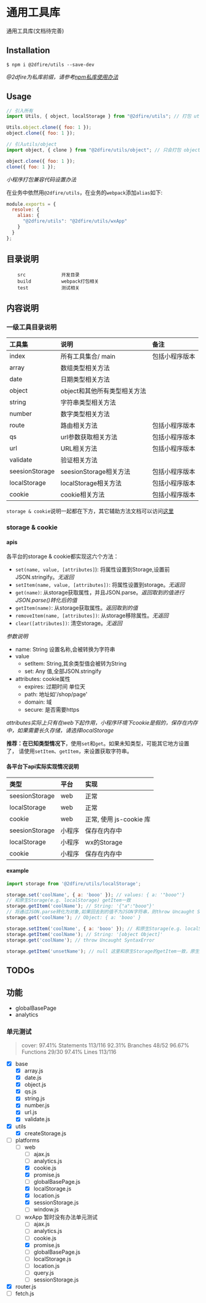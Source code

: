 # 通用工具库

通用工具库(文档待完善)

## Installation

```shell
$ npm i @2dfire/utils --save-dev
```

*@2dfire为私库前缀，请参考[npm私库使用办法](http://npm.2dfire.net:4000/2017/04/25/plibrary_use/)*

## Usage

```js
// 引入所有
import Utils, { object, localStorage } from "@2dfire/utils"; // 打包 utils 所有文件进来

Utils.object.clone({ foo: 1 });
object.clone({ foo: 1 });

// 引入utils/object
import object, { clone } from "@2dfire/utils/object"; // 只会打包 object.js进来

object.clone({ foo: 1 });
clone({ foo: 1 });
```

*小程序打包兼容代码设置办法*

在业务中依然用`@2dfire/utils`，在业务的`webpack`添加`alias`如下:
```js
module.exports = {
  resolve: {
    alias: {
      "@2dfire/utils": "@2dfire/utils/wxApp"
    }
  }
};
```

## 目录说明

```
    src             开发目录
    build           webpack打包相关
    test            测试相关
```

## 内容说明

### 一级工具目录说明

| 工具集         | 说明                         | 备注           |
|:---------------|:-----------------------------|:---------------|
| index          | 所有工具集合/ main           | 包括小程序版本 |
| array          | 数组类型相关方法             |                |
| date           | 日期类型相关方法             |                |
| object         | object和其他所有类型相关方法 |                |
| string         | 字符串类型相关方法           |                |
| number         | 数字类型相关方法             |                |
| route          | 路由相关方法                 | 包括小程序版本 |
| qs             | url参数获取相关方法          | 包括小程序版本 |
| url            | URL相关方法                  | 包括小程序版本 |
| validate       | 验证相关方法                 |                |
| seesionStorage | seesionStorage相关方法       | 包括小程序版本 |
| localStorage   | localStorage相关方法         | 包括小程序版本 |
| cookie         | cookie相关方法               | 包括小程序版本 |

`storage & cookie`说明一起都在下方，其它辅助方法文档可以访问[这里](http://10.1.6.28:2233/fed/static/doc/@2dfire/utils/0.0.4/global.html)

### storage & cookie

#### apis

各平台的storage & cookie都实现这六个方法：

-   `set(name, value, [attributes]`): 将属性设置到Storage,设置前JSON.stringify。*无返回*
-   `setItem(name, value, [attributes])`: 将属性设置到storage。*无返回*
-   `get(name)`: 从storage获取属性，并且JSON.parse。*返回取到的值进行JSON.parse()转化后的值*
-   `getItem(name)`: 从storage获取属性。*返回取到的值*
-   `removeItem(name, [attributes])`: 从storage移除属性。*无返回*
-   `clear([attributes])`: 清空storage。*无返回*

*参数说明*

-   name: String 设置名称,会被转换为字符串
-   value
    -   setItem: String,其余类型值会被转为String
    -   set: Any 值,全部JSON.stringify
-   attributes: cookie属性
    -   expires: 过期时间 单位天
    -   path: 地址如'/shop/page'
    -   domain: 域
    -   secure: 是否需要https

*attributes实际上只有在web下起作用，小程序环境下cookie是假的，保存在内存中，如果需要长久存储，请选择localStorage*

**推荐：在已知类型情况下**，使用`set`和`get`。如果未知类型，可能其它地方设置了，
请使用`setItem`、`getItem`，来设置获取字符串。


#### 各平台下api实际实现情况说明

| 类型           | 平台   | 实现                    |
|:---------------|:-------|:------------------------|
| seesionStorage | web    | 正常                    |
| localStorage   | web    | 正常                    |
| cookie         | web    | 正常, 使用 js-cookie 库 |
| seesionStorage | 小程序 | 保存在内存中            |
| localStorage   | 小程序 | wx的Storage             |
| cookie         | 小程序 | 保存在内存中            |

#### example

```js
import storage from '@2dfire/utils/localStorage';

storage.set('coolName', { a: 'booo' }); // values: { a: '"booo"'}
// 和原生Storage(e.g. localStorage) getItem一致
storage.getItem('coolName'); // String: '{"a":"booo"}'
// 将通过JSON.parse转化为对象,如果回去到的值不为JSON字符串，则throw Uncaught SyntaxError
storage.get('coolName'); // Object: { a: 'booo' }

storage.setItem('coolName', { a: 'booo' }); // 和原生Storage(e.g. localStorage) setItem一致
storage.getItem('coolName'); // String: '[object Object]'
storage.get('coolName'); // throw Uncaught SyntaxError

storage.getItem('unsetName'); // null 这里和原生Storage的getItem一致，原生返回null
```

## TODOs

## 功能

-   globalBasePage
-   analytics

### 单元测试

> cover: 97.41% Statements 113/116 92.31% Branches 48/52 96.67% Functions 29/30 97.41% Lines 113/116

-   [x] base
    -   [x] array.js
    -   [x] date.js
    -   [x] object.js
    -   [x] qs.js
    -   [x] string.js
    -   [x] number.js
    -   [x] url.js
    -   [x] validate.js
-   [x] utils
    -   [x] createStorage.js
-   [ ] platforms
    -   [ ] web
        -   [ ] ajax.js
        -   [ ] analytics.js
        -   [x] cookie.js
        -   [x] promise.js
        -   [ ] globalBasePage.js
        -   [x] localStorage.js
        -   [x] location.js
        -   [x] sessionStorage.js
        -   [ ] window.js
    -   [ ] wxApp 暂时没有办法单元测试
        -   [ ] ajax.js
        -   [ ] analytics.js
        -   [ ] cookie.js
        -   [x] promise.js
        -   [ ] globalBasePage.js
        -   [ ] localStorage.js
        -   [ ] location.js
        -   [ ] query.js
        -   [ ] sessionStorage.js
-   [x] router.js
-   [ ] fetch.js
